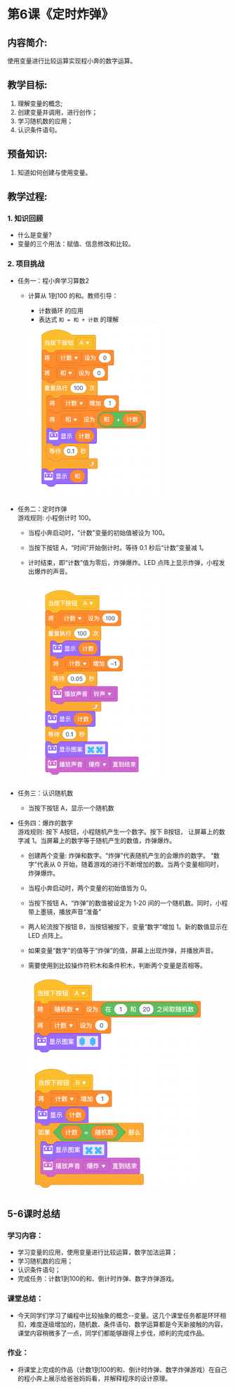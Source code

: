 <!-- # 机器人编程入门学习 -->
<style>
  .width150 {
      width: 150px;
  }
  .width300 {
      width: 300px;
  }
  .width400 {
      width: 400px;
  }  
  .width600 {
      width: 600px;
  }
</style>

# 第6课《定时炸弹》

## 内容简介:
使用变量进行比较运算实现程小奔的数字运算。

## 教学目标:
1. 理解变量的概念; 
2. 创建变量并调用，进行创作；
3. 学习随机数的应用；
4. 认识条件语句。

## 预备知识:
1. 知道如何创建与使用变量。


## 教学过程:

### 1. 知识回顾
- 什么是变量?
- 变量的三个用法：赋值、信息修改和比较。


### 2. 项目挑战

- 任务一：程小奔学习算数2
  - 计算从 1到100 的和。教师引导：
    - 计数循环 的应用
    - 表达式 `和 = 和 + 计数` 的理解

    <img src="./images/6-1.png" class="width300" />

- 任务二：定时炸弹  
  游戏规则: 小程倒计时 100。
  - 当程小奔启动时，“计数”变量的初始值被设为 100。  
  - 当按下按钮 A，“时间”开始倒计时。等待 0.1 秒后“计数”变量减 1。  
  - 计时结束，即“计数”值为零后，炸弹爆炸。LED 点阵上显示炸弹，小程发出爆炸的声音。
    
    <img src="./images/6-2.png" class="width300" />

- 任务三：认识随机数  
  - 当按下按钮 A，显示一个随机数

- 任务四：爆炸的数字  
游戏规则: 按下 A按钮，小程随机产生一个数字。按下 B按钮， 让屏幕上的数字减 1。当屏幕上的数字等于随机产生的数值，炸弹爆炸。

  - 创建两个变量: 炸弹和数字。“炸弹”代表随机产生的会爆炸的数字。 “数字”代表从 0 开始，随着游戏的进行不断增加的数。当两个变量相同时，炸弹爆炸。  
  - 当程小奔启动时，两个变量的初始值皆为 0。  
  - 当按下按钮 A，“炸弹”的数值被设定为 1-20 间的一个随机数。同时，小程带上墨镜，播放声音“准备” 
  - 两人轮流按下按钮 B，当按钮被按下，变量“数字”增加 1。新的数值显示在 LED 点阵上。
  - 如果变量“数字”的值等于“炸弹”的值，屏幕上出现炸弹，并播放声音。
  - 需要使用到比较操作符积木和条件积木，判断两个变量是否相等。  

    <img src="./images/6-3.png" class="width400" />


## 5-6课时总结

### 学习内容：
* 学习变量的应用，使用变量进行比较运算，数字加法运算；
* 学习随机数的应用；
* 认识条件语句；
* 完成任务：计数1到100的和、倒计时炸弹、数字炸弹游戏。

### 课堂总结：
* 今天同学们学习了编程中比较抽象的概念--变量。这几个课堂任务都是环环相扣，难度逐级增加的，随机数、条件语句、数学运算都是今天新接触的内容，课堂内容稍微多了一点，同学们都能够跟得上步伐，顺利的完成作品。

### 作业：
* 将课堂上完成的作品（计数1到100的和、倒计时炸弹、数字炸弹游戏）在自己的程小奔上展示给爸爸妈妈看，并解释程序的设计原理。
